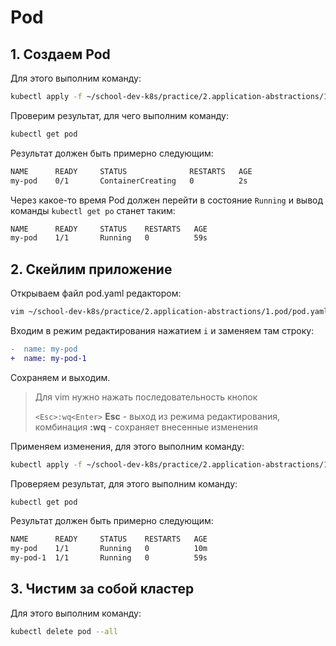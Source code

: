 # Pod

## 1. Создаем Pod

Для этого выполним команду:

```bash
kubectl apply -f ~/school-dev-k8s/practice/2.application-abstractions/1.pod/pod.yaml
```

Проверим результат, для чего выполним команду:

```bash
kubectl get pod
```

Результат должен быть примерно следующим:

```bash
NAME      READY     STATUS              RESTARTS   AGE
my-pod    0/1       ContainerCreating   0          2s
```

Через какое-то время Pod должен перейти в состояние `Running`
и вывод команды `kubectl get po` станет таким:

```bash
NAME      READY     STATUS    RESTARTS   AGE
my-pod    1/1       Running   0          59s
```

## 2. Скейлим приложение

Открываем файл pod.yaml редактором:

```bash
vim ~/school-dev-k8s/practice/2.application-abstractions/1.pod/pod.yaml
```

Входим в режим редактирования нажатием `i`  и заменяем там строку:

```diff
-  name: my-pod
+  name: my-pod-1
```

Сохраняем и выходим.

> Для vim нужно нажать последовательность кнопок
>
> `<Esc>:wq<Enter>`
> **Esc** - выход из режима редактирования,
> комбинация **:wq** - сохраняет внесенные изменения

Применяем изменения, для этого выполним команду:

```bash
kubectl apply -f ~/school-dev-k8s/practice/2.application-abstractions/1.pod/pod.yaml
```

Проверяем результат, для этого выполним команду:

```bash
kubectl get pod
```

Результат должен быть примерно следующим:

```bash
NAME      READY     STATUS    RESTARTS   AGE
my-pod    1/1       Running   0          10m
my-pod-1  1/1       Running   0          59s
```

## 3. Чистим за собой кластер

Для этого выполним команду:

```bash
kubectl delete pod --all
```
